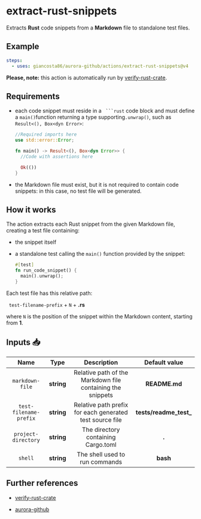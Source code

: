 # extract-rust-snippets

Extracts **Rust** code snippets from a **Markdown** file to standalone test files.

## Example

```yaml
steps:
  - uses: giancosta86/aurora-github/actions/extract-rust-snippets@v4
```

**Please, note:** this action is automatically run by [verify-rust-crate](../verify-rust-crate/README.md).

## Requirements

- each code snippet must reside in a ` ```rust` code block and must define a `main()`function returning a type supporting`.unwrap()`, such as `Result<(), Box<dyn Error>`:

  ```rust
  //Required imports here
  use std::error::Error;

  fn main() -> Result<(), Box<dyn Error>> {
    //Code with assertions here

    Ok(())
  }
  ```

- the Markdown file must exist, but it is not required to contain code snippets: in this case, no test file will be generated.

## How it works

The action extracts each Rust snippet from the given Markdown file, creating a test file containing:

- the snippet itself

- a standalone test calling the `main()` function provided by the snippet:

  ```rust
  #[test]
  fn run_code_snippet() {
    main().unwrap();
  }
  ```

Each test file has this relative path:

` test-filename-prefix` + `N` + **.rs**

where `N` is the position of the snippet within the Markdown content, starting from **1**.

## Inputs 📥

|          Name          |    Type    |                        Description                         |      Default value      |
| :--------------------: | :--------: | :--------------------------------------------------------: | :---------------------: |
|    `markdown-file`     | **string** | Relative path of the Markdown file containing the snippets |      **README.md**      |
| `test-filename-prefix` | **string** |  Relative path prefix for each generated test source file  | **tests/readme_test\_** |
|  `project-directory`   | **string** |            The directory containing Cargo.toml             |          **.**          |
|        `shell`         | **string** |               The shell used to run commands               |        **bash**         |

## Further references

- [verify-rust-crate](../verify-rust-crate/README.md)

- [aurora-github](../../README.md)
